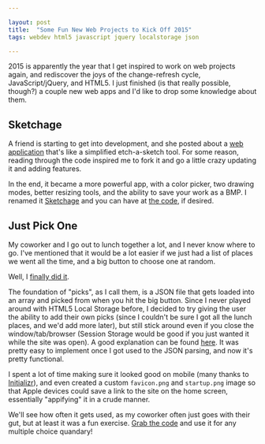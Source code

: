 ```yaml
---

layout: post
title:  "Some Fun New Web Projects to Kick Off 2015"
tags: webdev html5 javascript jquery localstorage json

---
```


2015 is apparently the year that I get inspired to work on web projects again, and rediscover the joys of the change-refresh cycle, JavaScript/jQuery, and HTML5. I just finished (is that really possible, though?) a couple new web apps and I'd like to drop some knowledge about them.

<!--more-->

## Sketchage

A friend is starting to get into development, and she posted about a [web application](http://mixophrygian.github.io) that's like a simplified etch-a-sketch tool. For some reason, reading through the code inspired me to fork it and go a little crazy updating it and adding features.

In the end, it became a more powerful app, with a color picker, two drawing modes, better resizing tools, and the ability to save your work as a BMP. I renamed it [Sketchage](http://sketchage.codana.me) and you can have at [the code](https://github.com/michaelchadwick/Etcha-sketch), if desired.

## Just Pick One

My coworker and I go out to lunch together a lot, and I never know where to go. I've mentioned that it would be a lot easier if we just had a list of places we went all the time, and a big button to choose one at random.

Well, I [finally did it](http://jpo.codana.me).

The foundation of "picks", as I call them, is a JSON file that gets loaded into an array and picked from when you hit the big button. Since I never played around with HTML5 Local Storage before, I decided to try giving the user the ability to add their own picks (since I couldn't be sure I got all the lunch places, and we'd add more later), but still stick around even if you close the window/tab/browser (Session Storage would be good if you just wanted it while the site was open). A good explanation can be found [here](https://blog.safaribooksonline.com/2013/10/10/how-to-use-html5-local-storage/). It was pretty easy to implement once I got used to the JSON parsing, and now it's pretty functional.

I spent a lot of time making sure it looked good on mobile (many thanks to [Initializr](http://initializr.com)), and even created a custom `favicon.png` and `startup.png` image so that Apple devices could save a link to the site on the home screen, essentially "appifying" it in a crude manner.

We'll see how often it gets used, as my coworker often just goes with their gut, but at least it was a fun exercise. [Grab the code](https://github.com/michaelchadwick/just-pick-one) and use it for any multiple choice quandary!